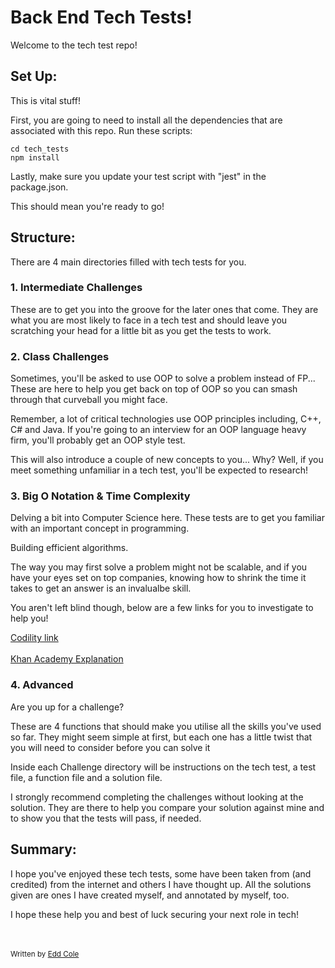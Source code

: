 # Back End Tech Tests!

Welcome to the tech test repo!

## Set Up:

This is vital stuff!

First, you are going to need to install all the dependencies that are associated with this repo. Run these scripts:

```http
cd tech_tests
npm install
```

Lastly, make sure you update your test script with "jest" in the package.json.

This should mean you're ready to go!

## Structure:

There are 4 main directories filled with tech tests for you.

### 1. Intermediate Challenges

These are to get you into the groove for the later ones that come. They are what you are most likely to face in a tech test and should leave you scratching your head for a little bit as you get the tests to work.

### 2. Class Challenges

Sometimes, you'll be asked to use OOP to solve a problem instead of FP... These are here to help you get back on top of OOP so you can smash through that curveball you might face.

Remember, a lot of critical technologies use OOP principles including, C++, C# and Java. If you're going to an interview for an OOP language heavy firm, you'll probably get an OOP style test.

This will also introduce a couple of new concepts to you... Why? Well, if you meet something unfamiliar in a tech test, you'll be expected to research!

### 3. Big O Notation & Time Complexity

Delving a bit into Computer Science here. These tests are to get you familiar with an important concept in programming.

Building efficient algorithms.

The way you may first solve a problem might not be scalable, and if you have your eyes set on top companies, knowing how to shrink the time it takes to get an answer is an invalualbe skill.

You aren't left blind though, below are a few links for you to investigate to help you!

<a href="https://app.codility.com/programmers/lessons/3-time_complexity/">Codility link</a><br /><br />
<a href="https://www.khanacademy.org/computing/computer-science/algorithms/asymptotic-notation/a/big-big-theta-notation">Khan Academy Explanation</a>

### 4. Advanced

Are you up for a challenge?

These are 4 functions that should make you utilise all the skills you've used so far. They might seem simple at first, but each one has a little twist that you will need to consider before you can solve it

Inside each Challenge directory will be instructions on the tech test, a test file, a function file and a solution file.

I strongly recommend completing the challenges without looking at the solution. They are there to help you compare your solution against mine and to show you that the tests will pass, if needed.

## Summary:

I hope you've enjoyed these tech tests, some have been taken from (and credited) from the internet and others I have thought up. All the solutions given are ones I have created myself, and annotated by myself, too.

I hope these help you and best of luck securing your next role in tech!

<br /><br />
<sub>Written by <a href="www.github.com/Edd-Cole">Edd Cole</a></sub>